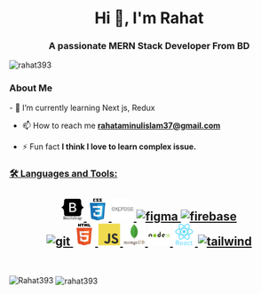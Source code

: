  
<h1 align="center">Hi 👋, I'm Rahat</h1>
<h3 align="center">A passionate MERN Stack Developer From BD</h3>

<p align="left"> <img src="https://komarev.com/ghpvc/?username=rahat393&label=Profile%20views&color=0e75b6&style=flat" alt="rahat393" /> </p>


 <h3 align="left">About Me</h3>
- 🌱 I’m currently learning  Next js, Redux

- 📫 How to reach me **rahataminulislam37@gmail.com**

- ⚡ Fun fact **I think I love to learn complex issue.**

 
<a href="[https://expressjs.com](https://www.facebook.com/profile.php?id=100005521875495)" target="_blank" rel="noreferrer">

<p align="left">
</p>

 <h3 align="left">🛠 Languages and Tools:</h3>
<h2 align="center"> <a href="https://getbootstrap.com" target="_blank" rel="noreferrer"> <img src="https://raw.githubusercontent.com/devicons/devicon/master/icons/bootstrap/bootstrap-plain-wordmark.svg" alt="bootstrap" width="40" height="40"/> </a> <a href="https://www.w3schools.com/css/" target="_blank" rel="noreferrer"> <img src="https://raw.githubusercontent.com/devicons/devicon/master/icons/css3/css3-original-wordmark.svg" alt="css3" width="40" height="40"/> </a> <a href="https://expressjs.com" target="_blank" rel="noreferrer"> <img src="https://raw.githubusercontent.com/devicons/devicon/master/icons/express/express-original-wordmark.svg" alt="express" width="40" height="40"/> </a> <a href="https://www.figma.com/" target="_blank" rel="noreferrer"> <img src="https://www.vectorlogo.zone/logos/figma/figma-icon.svg" alt="figma" width="40" height="40"/> </a> <a href="https://firebase.google.com/" target="_blank" rel="noreferrer"> <img src="https://www.vectorlogo.zone/logos/firebase/firebase-icon.svg" alt="firebase" width="40" height="40"/> </a> <br/> <a href="https://git-scm.com/" target="_blank" rel="noreferrer"> <img src="https://www.vectorlogo.zone/logos/git-scm/git-scm-icon.svg" alt="git" width="40" height="40"/> </a> <a href="https://www.w3.org/html/" target="_blank" rel="noreferrer"> <img src="https://raw.githubusercontent.com/devicons/devicon/master/icons/html5/html5-original-wordmark.svg" alt="html5" width="40" height="40"/> </a> <a href="https://developer.mozilla.org/en-US/docs/Web/JavaScript" target="_blank" rel="noreferrer"> <img src="https://raw.githubusercontent.com/devicons/devicon/master/icons/javascript/javascript-original.svg" alt="javascript" width="40" height="40"/> </a> <a href="https://www.mongodb.com/" target="_blank" rel="noreferrer"> <img src="https://raw.githubusercontent.com/devicons/devicon/master/icons/mongodb/mongodb-original-wordmark.svg" alt="mongodb" width="40" height="40"/> </a> <a href="https://nodejs.org" target="_blank" rel="noreferrer"> <img src="https://raw.githubusercontent.com/devicons/devicon/master/icons/nodejs/nodejs-original-wordmark.svg" alt="nodejs" width="40" height="40"/> </a> <a href="https://reactjs.org/" target="_blank" rel="noreferrer"> <img src="https://raw.githubusercontent.com/devicons/devicon/master/icons/react/react-original-wordmark.svg" alt="react" width="40" height="40"/> </a> <a href="https://tailwindcss.com/" target="_blank" rel="noreferrer"> <img src="https://www.vectorlogo.zone/logos/tailwindcss/tailwindcss-icon.svg" alt="tailwind" width="40" height="40"/> </a> </h2>

&nbsp; &nbsp;

<p><img align="left" src="https://github-readme-stats.vercel.app/api/top-langs?username=rahat393&show_icons=true&locale=en&layout=compact" alt="Rahat393" /></p>

<p>&nbsp;<img align="center" src="https://github-readme-stats.vercel.app/api?username=rahat393&show_icons=true&locale=en" alt="rahat393" /></p>
